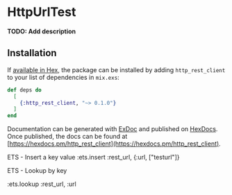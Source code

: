 # HttpUrlTest

**TODO: Add description**

## Installation

If [available in Hex](https://hex.pm/docs/publish), the package can be installed
by adding `http_rest_client` to your list of dependencies in `mix.exs`:

```elixir
def deps do
  [
    {:http_rest_client, "~> 0.1.0"}
  ]
end
```

Documentation can be generated with [ExDoc](https://github.com/elixir-lang/ex_doc)
and published on [HexDocs](https://hexdocs.pm). Once published, the docs can
be found at [https://hexdocs.pm/http_rest_client](https://hexdocs.pm/http_rest_client).

ETS - Insert a key value
:ets.insert :rest_url, {:url, ["testurl"]} 

ETS - Lookup by key

:ets.lookup :rest_url, :url